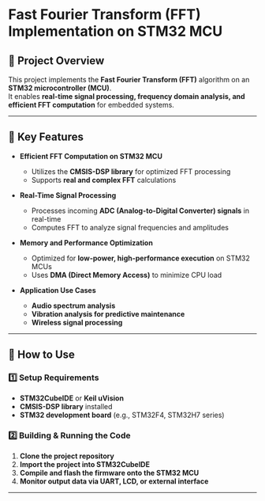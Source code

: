 # Fast Fourier Transform (FFT) Implementation on STM32 MCU

## 📌 Project Overview
This project implements the **Fast Fourier Transform (FFT)** algorithm on an **STM32 microcontroller (MCU)**.  
It enables **real-time signal processing, frequency domain analysis, and efficient FFT computation** for embedded systems.

---

## 🚀 Key Features
- **Efficient FFT Computation on STM32 MCU**  
  - Utilizes the **CMSIS-DSP library** for optimized FFT processing  
  - Supports **real and complex FFT** calculations  

- **Real-Time Signal Processing**  
  - Processes incoming **ADC (Analog-to-Digital Converter) signals** in real-time  
  - Computes FFT to analyze signal frequencies and amplitudes  

- **Memory and Performance Optimization**  
  - Optimized for **low-power, high-performance execution** on STM32 MCUs  
  - Uses **DMA (Direct Memory Access)** to minimize CPU load  

- **Application Use Cases**  
  - **Audio spectrum analysis**  
  - **Vibration analysis for predictive maintenance**  
  - **Wireless signal processing**  

---

## 🔧 How to Use

### 1️⃣ Setup Requirements
- **STM32CubeIDE** or **Keil uVision**  
- **CMSIS-DSP library** installed  
- **STM32 development board** (e.g., STM32F4, STM32H7 series)  

### 2️⃣ Building & Running the Code
1. **Clone the project repository**  
2. **Import the project into STM32CubeIDE**  
3. **Compile and flash the firmware onto the STM32 MCU**  
4. **Monitor output data via UART, LCD, or external interface**  

---

